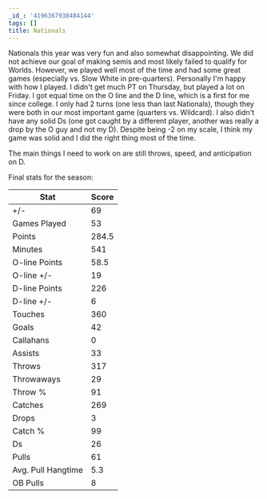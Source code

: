 ```yaml
---
_id_: '4196367938484144'
tags: []
title: Nationals
---
```


Nationals this year was very fun and also somewhat disappointing. We did not achieve our goal of making semis and most likely failed to qualify for Worlds. However, we played well most of the time and had some great games (especially vs. Slow White in pre-quarters). Personally I'm happy with how I played. I didn't get much PT on Thursday, but played a lot on Friday. I got equal time on the O line and the D line, which is a first for me since college. I only had 2 turns (one less than last Nationals), though they were both in our most important game (quarters vs. Wildcard). I also didn't have any solid Ds (one got caught by a different player, another was really a drop by the O guy and not my D). Despite being -2 on my scale, I think my game was solid and I did the right thing most of the time. 

The main things I need to work on are still throws, speed, and anticipation on D.

Final stats for the season:

Stat | Score
--- | ---
+/- | 69
Games Played | 53
Points | 284.5
Minutes | 541
O-line Points | 58.5
O-line +/- | 19
D-line Points | 226
D-line +/- | 6
Touches | 360
Goals | 42
Callahans | 0
Assists | 33
Throws | 317
Throwaways | 29
Throw % | 91
Catches | 269
Drops | 3
Catch % | 99
Ds | 26
Pulls | 61
Avg. Pull Hangtime | 5.3
OB Pulls | 8
